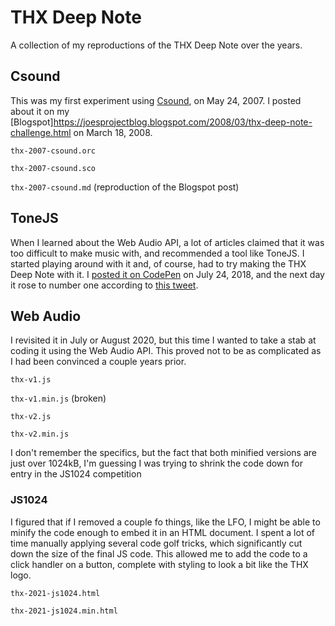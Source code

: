 # THX Deep Note

A collection of my reproductions of the THX Deep Note over the years.

## Csound

This was my first experiment using [Csound](https://csound.com/), on May 24, 2007.
I posted about it on my [Blogspot]<https://joesprojectblog.blogspot.com/2008/03/thx-deep-note-challenge.html> on March 18, 2008.

`thx-2007-csound.orc`

`thx-2007-csound.sco`

`thx-2007-csound.md` (reproduction of the Blogspot post)

## ToneJS

When I learned about the Web Audio API, a lot of articles claimed that it was
too difficult to make music with, and recommended a tool like ToneJS. I started
playing around with it and, of course, had to try making the THX Deep Note with
it. I [posted it on CodePen](https://codepen.io/joemaffei/pen/ejRdoL) on July 24, 2018, and the next day it rose to number
one according to [this tweet](https://twitter.com/codepenpicks/status/1022147098530246656).

## Web Audio

I revisited it in July or August 2020, but this time I wanted to take a stab at coding it using
the Web Audio API. This proved not to be as complicated as I had been convinced
a couple years prior.

`thx-v1.js`

`thx-v1.min.js` (broken)

`thx-v2.js`

`thx-v2.min.js`

I don't remember the specifics, but the fact that both minified versions are just
over 1024kB, I'm guessing I was trying to shrink the code down for entry in the
JS1024 competition

### JS1024

I figured that if I removed a couple fo things, like the LFO, I might be able
to minify the code enough to embed it in an HTML document. I spent a lot of time manually
applying several code golf tricks, which significantly cut down the size of the
final JS code. This allowed me to add the code to a click handler on a button,
complete with styling to look a bit like the THX logo.

`thx-2021-js1024.html`

`thx-2021-js1024.min.html`
